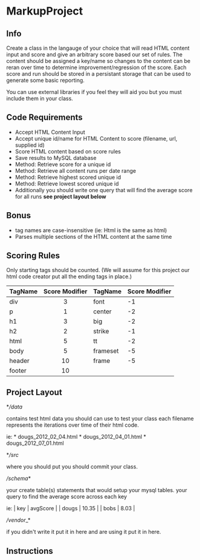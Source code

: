 MarkupProject
=============

Info
----
Create a class in the langauge of your choice that will read HTML content input and score and give 
an arbitrary score based our set of rules. The content should be assigned a key/name so changes to the content can be reran over time
to determine improvement/regression of the score. Each score and run should be stored in a persistant
storage that can be used to generate some basic reporting. 

You can use external libraries if you feel they will aid you but you must include them in your class.

Code Requirements
-----------------
* Accept HTML Content Input
* Accept unique id/name for HTML Content to score (filename, url, supplied id)
* Score HTML content based on score rules
* Save results to MySQL database
* Method: Retrieve score for a unique id
* Method: Retrieve all content runs per date range
* Method: Retrieve highest scored unique id
* Method: Retrieve lowest scored unique id
* Additionally you should write one query that will find the average score for all runs **__see project layout below__**

## Bonus
* tag names are case-insensitive (ie: Html is the same as html)
* Parses multiple sections of the HTML content at the same time 

Scoring Rules
-------------
Only starting tags should be counted. (We will assume for this project our html code creator
put all the ending tags in place.)

| TagName | Score Modifier | TagName | Score Modifier |
| ------- | :------------: | ------- | -------------- |
| div     | 3              | font    | -1             |
| p       | 1              | center  | -2             |
| h1      | 3              | big     | -2             |
| h2      | 2              | strike  | -1             |
| html    | 5              | tt      | -2             |
| body    | 5              | frameset| -5             |
| header  | 10             | frame   | -5             |
| footer  | 10             |

Project Layout
--------------
*_/data_

contains test html data you should can use to test your class each filename represents 
the iterations over time of their html code.

ie: * dougs_2012_02_04.html 
    * dougs_2012_04_01.html 
    * dougs_2012_07_01.html

*_/src_

where you should put you should commit your class. 

_/schema_*

your create table(s) statements that would setup your mysql tables.
your query to find the average score across each key

ie: 
|  key  | avgScore |
| dougs | 10.35    |
| bobs  | 8.03     |

_/vendor__*

if you didn't write it put it in here and are using it put it in here.

Instructions
------------


